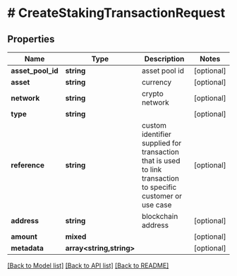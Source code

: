 # # CreateStakingTransactionRequest

## Properties

Name | Type | Description | Notes
------------ | ------------- | ------------- | -------------
**asset_pool_id** | **string** | asset pool id | [optional]
**asset** | **string** | currency | [optional]
**network** | **string** | crypto network | [optional]
**type** | **string** |  | [optional]
**reference** | **string** | custom identifier supplied for transaction that is used to link transaction to specific customer or use case | [optional]
**address** | **string** | blockchain address | [optional]
**amount** | **mixed** |  | [optional]
**metadata** | **array<string,string>** |  | [optional]

[[Back to Model list]](../../README.md#models) [[Back to API list]](../../README.md#endpoints) [[Back to README]](../../README.md)
